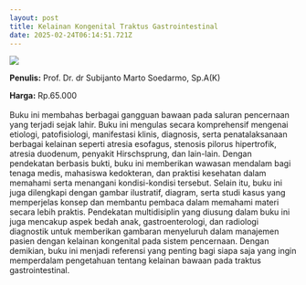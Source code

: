 ```yaml
---
layout: post
title: Kelainan Kongenital Traktus Gastrointestinal
date: 2025-02-24T06:14:51.721Z
---
```

![](/images/uploads/screenshot-2025-02-24-131349.jpg)

**P﻿enulis:** Prof. Dr. dr Subijanto Marto Soedarmo, Sp.A(K)

**Harga:** Rp.65.000\
\
Buku ini membahas berbagai gangguan bawaan pada saluran pencernaan yang terjadi sejak lahir. Buku ini mengulas secara komprehensif mengenai etiologi, patofisiologi, manifestasi klinis, diagnosis, serta penatalaksanaan berbagai kelainan seperti atresia esofagus, stenosis pilorus hipertrofik, atresia duodenum, penyakit Hirschsprung, dan lain-lain. Dengan pendekatan berbasis bukti, buku ini memberikan wawasan mendalam bagi tenaga medis, mahasiswa kedokteran, dan praktisi kesehatan dalam memahami serta menangani kondisi-kondisi tersebut.
	Selain itu, buku ini juga dilengkapi dengan gambar ilustratif, diagram, serta studi kasus yang memperjelas konsep dan membantu pembaca dalam memahami materi secara lebih praktis. Pendekatan multidisiplin yang diusung dalam buku ini juga mencakup aspek bedah anak, gastroenterologi, dan radiologi diagnostik untuk memberikan gambaran menyeluruh dalam manajemen pasien dengan kelainan kongenital pada sistem pencernaan. Dengan demikian, buku ini menjadi referensi yang penting bagi siapa saja yang ingin memperdalam pengetahuan tentang kelainan bawaan pada traktus gastrointestinal.